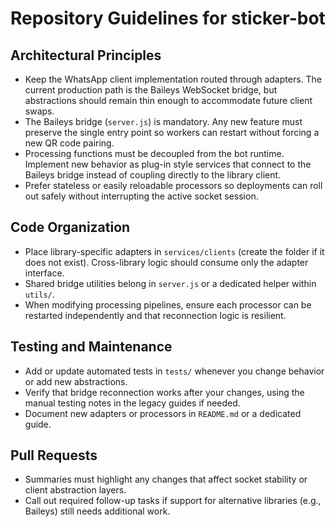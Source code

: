 # Repository Guidelines for sticker-bot

## Architectural Principles
- Keep the WhatsApp client implementation routed through adapters. The current
  production path is the Baileys WebSocket bridge, but abstractions should
  remain thin enough to accommodate future client swaps.
- The Baileys bridge (`server.js`) is mandatory. Any new feature must preserve
  the single entry point so workers can restart without forcing a new QR code
  pairing.
- Processing functions must be decoupled from the bot runtime. Implement new
  behavior as plug-in style services that connect to the Baileys bridge instead
  of coupling directly to the library client.
- Prefer stateless or easily reloadable processors so deployments can roll out
  safely without interrupting the active socket session.

## Code Organization
- Place library-specific adapters in `services/clients` (create the folder if it
  does not exist). Cross-library logic should consume only the adapter
  interface.
- Shared bridge utilities belong in `server.js` or a dedicated helper within
  `utils/`.
- When modifying processing pipelines, ensure each processor can be restarted
  independently and that reconnection logic is resilient.

## Testing and Maintenance
- Add or update automated tests in `tests/` whenever you change behavior or add
  new abstractions.
- Verify that bridge reconnection works after your changes, using the manual
  testing notes in the legacy guides if needed.
- Document new adapters or processors in `README.md` or a dedicated guide.

## Pull Requests
- Summaries must highlight any changes that affect socket stability or client
  abstraction layers.
- Call out required follow-up tasks if support for alternative libraries (e.g.,
  Baileys) still needs additional work.
